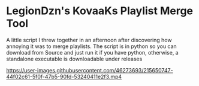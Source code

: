 
# LegionDzn's KovaaKs Playlist Merge Tool

A little script I threw together in an afternoon after discovering how annoying it was to merge playlists. The script is in python so you can download from Source and just run it if you have python, otherwise, a standalone executable is downloadable under releases







https://user-images.githubusercontent.com/46273693/215650747-44f02c61-5f0f-47b5-90fd-53240411e2f3.mp4

